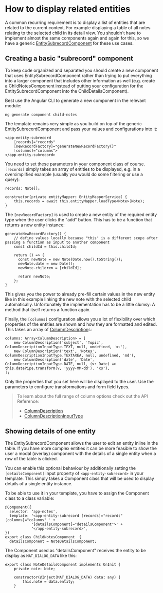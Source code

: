# How to display related entities
A common recurring requirement is to display a list of entities that are related to the current context.
For example displaying a table of all notes relating to the selected child in its detail view.
You shouldn't have to implement almost the same components again and again for this,
so we have a generic [EntitySubrecordComponent](../../components/EntitySubrecordComponent.html) for these use cases.

## Creating a basic "subrecord" component
To keep code organized and separated you should create a new component that uses EntitySubrecordComponent
rather than trying to put everything into a larger component that includes other information as well
(e.g. create a ChildNotesComponent instead of putting your configuration for the EntitySubrecordComponent into the ChildDetailsComponent).

Best use the Angular CLI to generate a new component in the relevant module:
```
ng generate component child-notes
```

The template remains very simple as you build on top of the generic EntitySubrecordComponent
and pass your values and configurations into it:
```
<app-entity-subrecord
    [records]="records"
    [newRecordFactory]="generateNewRecordFactory()"
    [columns]="columns">
</app-entity-subrecord>
```

You need to set these parameters in your component class of course.
`[records]` simply takes an array of entities to be displayed,
e.g. in a oversimplified example (usually you would do some filtering or use a query):
```
records: Note[];

constructor(private entityMapper: EntityMapperService) {
    this.records = await this.entityMapper.loadType<Note>(Note);
}
```

The `[newRecordFactory]` is used to create a new entity of the required entity type when the user clicks the "add" button.
This has to be a function that returns a new entity instance:
```
generateNewRecordFactory() {
    // define values locally because "this" is a different scope after passing a function as input to another component
    const childId = this.childId;
    
    return () => {
      const newNote = new Note(Date.now().toString());
      newNote.date = new Date();
      newNote.children = [childId];
    
      return newNote;
    };
}
```
This gives you the power to already pre-fill certain values in the new entity
like in this example linking the new note with the selected child automatically.
Unfortunately the implementation has to be a little clumsy: A method that itself returns a function again.

Finally, the `[columns]` configuration allows you a lot of flexibility over 
which properties of the entities are shown and how they are formatted and edited.
This takes an array of [ColumnDescription](../../classes/ColumnDescription.html)s:
```
columns: Array<ColumnDescription> = [
    new ColumnDescription('subject', 'Topic', ColumnDescriptionInputType.TEXT, null, undefined, 'xs'),
    new ColumnDescription('text', 'Notes', ColumnDescriptionInputType.TEXTAREA, null, undefined, 'md'),
    new ColumnDescription('date', 'Date', ColumnDescriptionInputType.DATE, null, (v: Date) => this.datePipe.transform(v, 'yyyy-MM-dd'), 'xs'),
];
```
Only the properties that you set here will be displayed to the user.
Use the parameters to configure transformations and form field types.

> To learn about the full range of column options check out the API Reference:
> - [ColumnDescription](../../classes/ColumnDescription.html)
> - [ColumnDescriptionInputType](../../miscellaneous/enumerations.html#ColumnDescriptionInputType)

## Showing details of one entity
The EntitySubrecordComponent allows the user to edit an entity inline in the table.
If you have more complex entities it can be more feasible to show the user a modal (overlay) component
with the details of a single entity when a row of the table is clicked.

You can enable this optional behaviour by additionally setting the `[detailsComponent]` input property
of `<app-entity-subrecord>` in your template.
This simply takes a Component class that will be used to display details of a single entity instance.

To be able to use it in your template, you have to assign the Component class to a class variable:
```
@Component({
  selector: 'app-notes',
  template: '<app-entity-subrecord [records]="records" [columns]="columns" ' +
            '[detailsComponent]="detailsComponent">' +
            '</app-entity-subrecord>',
})
export class ChildNotesComponent  {
  detailsComponent = NoteDetailsComponent;
```

The Component used as "detailsComponent" receives the entity to be display as `MAT_DIALOG_DATA` like this:
```
export class NoteDetailsComponent implements OnInit {
    private note: Note;    

    constructor(@Inject(MAT_DIALOG_DATA) data: any) {
        this.note = data.entity;
    }
```
